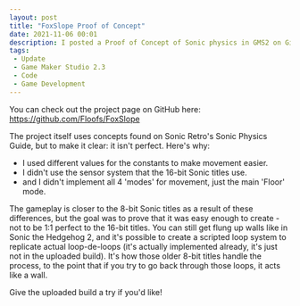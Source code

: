 ```yaml
---
layout: post
title: "FoxSlope Proof of Concept"
date: 2021-11-06 00:01
description: I posted a Proof of Concept of Sonic physics in GMS2 on GitHub.
tags:
 - Update
 - Game Maker Studio 2.3
 - Code
 - Game Development
---
```


You can check out the project page on GitHub here: https://github.com/Floofs/FoxSlope

The project itself uses concepts found on Sonic Retro's Sonic Physics Guide, but to make it clear: it isn't perfect.
Here's why:
- I used different values for the constants to make movement easier.
- I didn't use the sensor system that the 16-bit Sonic titles use.
- and I didn't implement all 4 'modes' for movement, just the main 'Floor' mode.

The gameplay is closer to the 8-bit Sonic titles as a result of these differences, but the goal was to prove that it was easy enough to create - not to be 1:1 perfect to the 16-bit titles. You can still get flung up walls like in Sonic the Hedgehog 2, and it's possible to create a scripted loop system to replicate actual loop-de-loops (it's actually implemented already, it's just not in the uploaded build). It's how those older 8-bit titles handle the process, to the point that if you try to go back through those loops, it acts like a wall.

Give the uploaded build a try if you'd like!